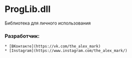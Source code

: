 # ProgLib.dll
Библиотека для личного использования

### Разработчик:
```
* [ВКонтакте](https://vk.com/the_alex_mark)
* [Instagram](https://www.instagram.com/the_alex_mark/)
```
